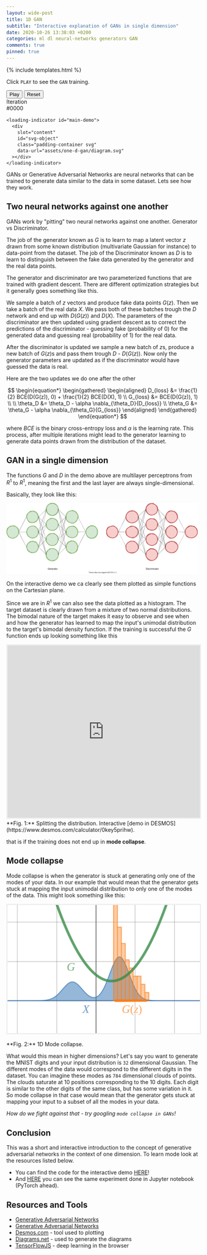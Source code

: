 ```yaml
---
layout: wide-post
title: 1D GAN
subtitle: "Interactive explanation of GANs in single dimension"
date: 2020-10-26 13:38:03 +0200
categories: ml dl neural-networks generators GAN
comments: true
pinned: true
---
```


<script
  data-main="/assets/one-d-gan/scripts/index.js"
  src="https://requirejs.org/docs/release/2.3.6/minified/require.js">
</script>

{% include templates.html %}

<div class="wrapper">
  <p>
    Click <code class="highlighter-rouge">PLAY</code>
    to see the <code class="highlighter-rouge">GAN</code> training.
  </p>
</div>

<div class="wide-wrapper">
  <div class="gray-box">
    <div class="white-box padding-container flex-horizontal">
      <button class="btn primary fixed-width-100" id="play-pause">Play</button>
      <button class="btn" id="reset">Reset</button>
      <div class="info-box">
        Iteration <br><span id="iteration-info">#0000</span>
      </div>
    </div>

    <loading-indicator id="main-demo">
      <div
        slot="content"
        id="svg-object"
        class="padding-container svg"
        data-url="assets/one-d-gan/diagram.svg"
      ></div>
    </loading-indicator>

  </div>
</div>

<div class="wrapper" markdown="1">

GANs or Generative Adversarial Networks are neural networks
that can be trained to generate data similar to the data in some dataset.
Lets see how they work.

## Two neural networks against one another

GANs work by "pitting" two neural networks against one another. Generator vs Discriminator.

The job of the generator known as $G$ is to learn to map a latent vector $z$
drawn from some known distribution (multivariate Gaussian for instance) to data-point from the dataset.
The job of the Discriminator known as $D$ is to learn to distinguish between the fake
data generated by the generator and the real data points.

The generator and discriminator are two parameterized functions that are
trained with gradient descent. There are different optimization strategies but it generally goes
something like this.

We sample a batch of $z$ vectors and produce fake data points $G(z)$.
Then we take a batch of the real data $X$. We pass both of these batches
trough the $D$ network and end up with $D(G(z))$ and $D(X)$.
The parameters of the discriminator are then updated using gradient
descent as to correct the predictions of the discriminator -
guessing fake (probability of 0) for the generated data and guessing
real (probability of 1) for the real data.

After the discriminator is updated we sample a new batch of $z$s, produce
a new batch of $G(z)$s and pass them trough $D$ - $D(G(z))$. Now
only the generator parameters are updated as if the discriminator
would have guessed the data is real.

Here are the two updates we do one after the other

$$
  \begin{equation*}
  \begin{gathered}
  \begin{aligned}
    D_{loss} &= \frac{1}{2} BCE(D(G(z)), 0) + \frac{1}{2} BCE(D(X), 1)
    \\
    G_{loss} &= BCE(D(G(z)), 1)
    \\
    \\
    \theta_D &= \theta_D - \alpha \nabla_{\theta_D}{D_{loss}}
    \\
    \theta_G &= \theta_G - \alpha \nabla_{\theta_G}{G_{loss}}
  \end{aligned}
  \end{gathered}
  \end{equation*}
$$

where $BCE$ is the binary cross-entropy loss and $\alpha$ is
the learning rate. This process, after multiple iterations
might lead to the generator learning to generate data points
drawn from the distribution of the dataset.

## GAN in a single dimension

The functions $G$ and $D$ in the demo above are multilayer perceptrons
from $R^1$ to $R^1$, meaning the first and the last layer are
always single-dimensional.

Basically, they look like this:

![1D Perceptrons](../assets/one-d-gan/1d-perceptrons.svg)

On the interactive demo we ca clearly see them plotted as
simple functions on the Cartesian plane.

Since we are in $R^1$ we can also see the data plotted as a histogram.
The target dataset is clearly drawn from a mixture of two normal distributions.
The bimodal nature of the target makes it easy to observe and see when and how
the generator has learned to map the input's unimodal distribution to the
target's bimodal density function.
If the training is successful the $G$ function ends up looking something like this

</div>
<div class="wide-wrapper" markdown="1">

<iframe
  src="https://www.desmos.com/calculator/0key5prihw?embed"
  width="100%"
  height="450px"
  style="border: 3px solid #eee"
  frameborder=0
></iframe>

<div class="fig" markdown="1">
  **Fig. 1:** Splitting the distribution. Interactive [demo in DESMOS](https://www.desmos.com/calculator/0key5prihw).
</div>

</div>
<div class="wrapper" markdown="1">

that is if the training does not end up in **mode collapse**.

## Mode collapse

Mode collapse is when the generator is stuck at generating
only one of the modes of your data. In our example that would
mean that the generator gets stuck at mapping the input unimodal
distribution to only one of the modes of the data. This might
look something like this:

<img
  class="center-image"
  style="border: 3px solid #eee"
  src="/assets/one-d-gan/mode-collapse.svg"
/>

<div class="fig" markdown="1">
  **Fig. 2:** 1D Mode collapse.
</div>

What would this mean in higher dimensions? Let's say
you want to generate the MNIST digits and your input
distribution is `32` dimensional Gaussian. The different modes
of the data would correspond to the different digits
in the dataset. You can imagine these modes as `784` dimensional
clouds of points. The clouds saturate at 10 positions corresponding
to the 10 digits. Each digit is similar to the other digits of the same
class, but has some variation in it. So mode collapse in that case
would mean that the generator gets stuck at mapping your input to a
subset of all the modes in your data.

_How do we fight against that - try googling `mode collapse in GANs`!_

## Conclusion

This was a short and interactive introduction to the concept of
generative adversarial networks in the context of one dimension. To learn mode look at the resources listed below.

- You can find the code for the interactive demo [HERE](https://github.com/ichko/ichko.github.io/blob/master/assets/one-d-gan/scripts/gan.js)!
- And [HERE](https://github.com/ichko/ml-playground/blob/master/notebooks/GAN_over_single_dim_bi_modal_data.ipynb) you can see the same experiment
  done in Jupyter notebook (PyTorch ahead).

## Resources and Tools

- [Generative Adversarial Networks](https://www.youtube.com/watch?v=HGYYEUSm-0Q)
- [Generative Adversarial Networks](https://arxiv.org/abs/1406.2661)
- [Desmos.com](https://www.desmos.com/) - tool used to plotting
- [Diagrams.net](https://diagrams.net/) - used to generate the diagrams
- [TensorFlowJS](https://www.tensorflow.org/js) - deep learning in the browser

</div>
